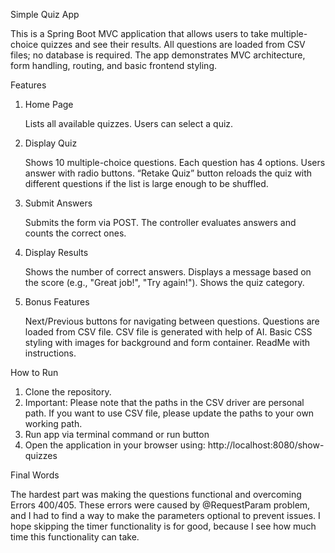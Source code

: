 Simple Quiz App

This is a Spring Boot MVC application that allows users to take multiple-choice quizzes and see their results.
All questions are loaded from CSV files; no database is required.
The app demonstrates MVC architecture, form handling, routing, and basic frontend styling.

Features

1. Home Pagе

    Lists all available quizzes.
    Users can select a quiz.

2. Display Quiz

   Shows 10 multiple-choice questions.
   Each question has 4 options.
  Users answer with radio buttons.
  “Retake Quiz” button reloads the quiz with different questions if the list is large enough to be shuffled.

3. Submit Answers

    Submits the form via POST.
    The controller evaluates answers and counts the correct ones.

4. Display Results

    Shows the number of correct answers.
   Displays a message based on the score (e.g., "Great job!", "Try again!").
   Shows the quiz category.

5. Bonus Features

   Next/Previous buttons for navigating between questions.
    Questions are loaded from CSV file.
    CSV file is generated with help of AI.
    Basic CSS styling with images for background and form container.
    ReadMe with instructions.

   
How to Run

1. Clone the repository.
2. Important:
   Please note that the paths in the CSV driver are personal path. If you want to use CSV file, please update the paths to your own working path.
3. Run app via terminal command or run button
4. Open the application in your browser using:
http://localhost:8080/show-quizzes


Final Words

The hardest part was making the questions functional and overcoming Errors 400/405.
These errors were caused by @RequestParam problem, and I had to find a way to make the parameters optional to prevent issues.
I hope skipping the timer functionality is for good, because I see how much time this functionality can take.


